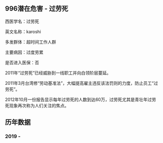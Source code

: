 ## 996潜在危害 - 过劳死

西医学名：过劳死

英文名称：karoshi

多发群体：超时间工作人群

主要病因：过度劳累

是否进入医保：否

2011年“过劳死”已经威胁到一线职工并向白领阶层蔓延。

2011年3月台湾修“劳动基准法”，大幅提高雇主违反该法罚则的力度，防止员工“过劳死”。

2012年10月一份报告显示每年过劳死的人数到达60万，过劳死尤其是青壮年过劳死现象再次称为人们关注的焦点。

## 历年数据
### 2019 - 
